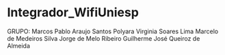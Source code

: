 # Integrador_WifiUniesp
GRUPO:
Marcos Pablo Araujo Santos
Polyara Virginia Soares Lima
Marcelo de Medeiros Silva
Jorge de Melo Ribeiro
Guilherme José Queiroz de Almeida
